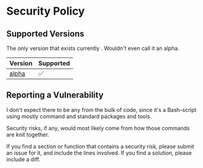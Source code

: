 # Security Policy

## Supported Versions

The only version that exists currently . Wouldn't even call it an alpha.  

| Version | Supported          |
| ------- | ------------------ |
| [alpha](https://github.com/Undomyr/Gentoo-Auto-Install/blob/Develop/Gentoo_Install_Script.sh)    | :white_check_mark: |

## Reporting a Vulnerability

I don't expect there to be any from the bulk of code, since it's a Bash-script using mostly
command and standard packages and tools. 

Security risks, if any, would most likely come from how those commands are knit together. 

If you find a section or function that contains a security risk, please submit an issue for it,
and include the lines involved. If you find a solution, please include a diff.

